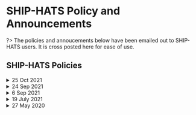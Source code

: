 # SHIP-HATS Policy and Announcements

?> The policies and annoucements below have been emailed out to SHIP-HATS users. It is cross posted here for ease of use.

## SHIP-HATS Policies

<details>
 <summary> 25 Oct 2021</summary><br>
 
 
In the view of improving our service capability and operation efficiency, SHIP-HATS will be performing phase-1 Bamboo plans clean-up activities by deleting suspended or disabled plans (older than a year ago). Additionally,  we will contact high usage tenants separately to assist them on Plan expiry configurations and housekeeping settings.

We seek your help to housekeep the older plans at your end. On 10th Nov ‘21,  disabled plans older than 1 year will be deleted.  As we continually seek to improve our solutions, we encourage you to refer to the [Bamboo Plans - Housekeep best practices](https://confluence.ship.gov.sg/display/SHIP/Bamboo+clean+up+and+best+practices) – the confluence page documentation with more details.   

 
#### FAQs

**1. What if I want to keep one or few of disabled plans for our future reference?**
We strongly recommend you to housekeep them at your local environment. However you can still change the configuration at SHIP-HATS Bamboo system by updating the plan from disabled to enable state.

**2. Will there be any notification send to agency what are all the disabled plans were terminated?**
No notification will be sent to the agency. Please work with your project admin and do necessary housekeeping actions.

**3.What are all the resources will be removed by deleting the suspended or disabled plans?**
Deleting a plan completely removes from SHIP-HATS Bamboo system. FYI deleting a plan also delete its branch plans from Bamboo. [Note: If your source code(s) configured in Bitbucket repo and branch, no impact to these linked bitbucket repos]. Kindly review all your disabled / suspended plans and contact us if you have any concern before 10th Nov ‘21.

**4. I have bamboo plans configured in SHIP-HATS; Am I able to delete or housekeep the plans by myself?**
Yes. Users with “Admin” permission to the project plans; able to perform Delete Plan action. If not, please work with the Project admin for the requested.
Do you have any recommended Bamboo Plan configurations for SHIP-HATS plans?
Tenants are expected not to keep more than 10 last builds per plan. After successful build, the plan resources (eg, artifacts, build logs) expiry should keep as minimal as possible. Our default recommended expiry is after 3 days of build and release artifacts.
 

Agencies are reminded NOT to override the default SHIP-HATS Bamboo Plan configuration for any of your plans. Please contact us if you need any exemption or assist from us.  
 
  </details>
 
<details>
 <summary> 24 Sep 2021 </summary><br>
 

SHIP-HATS will be adding a clean-up policy to the Nexus Repositories to remove old binary repos and artifacts published 6 months ago, which will take effect from 11th Oct 2021.  This Policy is aimed at service maintenance and performance improvement. 

From 11th Oct ‘21 onwards, older artifacts in your nexus repositories will be deleted automatically without any notification. We request agencies to do periodical review of repositories and large blobstores and housekeep them at your end.  As we continually seek to improve our solutions, we encourage you to refer to the [Nexus Repository - Cleanup Policies](https://help.sonatype.com/repomanager3/repository-management/cleanup-policies) – the Sonatype documentation with more details. 

Questions? 

For further queries, please contact SHIP-HATS Operation support via email at enquiries_ship@tech.gov.sg, and if you have any feedback on product improvements, feel free to let us know at https://go.gov.sg/she.



#### FAQs

**1. How to check which repositories are using the most space?**

Please contact your repo administrator to have a check on this.   

**2. Will there be any notification send to agency when the older artifacts are purged?**

No notification will be sent to the agency. Please do periodical review and do necessary housekeeping of Repos, images and artifacts at your end. Do contact us if you require any support.

  </details>


<details>
 <summary> 6 Sep 2021 </summary><br>

SHIP-HATS will be implementing an Authenticated Request Limits (Throttling Policy) to Bitbucket service for all tenants, which will take effect from 15th  Sep 2021. This Policy is aimed at improving service stability and performance improvement.

In the view of recent utilization of bitbucket usage patterns, a token bucket algorithm will be introduced to bitbucket users consuming the services. As we continually seek to improve our solutions, we encourage you to refer to the Bitbucket Rate Limiting – the Atlassian documentation with more details.  

**Bitbucket Rate Limiting Policy**

Find below the guideline for tenants with this Rate limiting setting turned ON.
| **Guideline** | **Action Required** |
| -- | -- |
| 1. From 15 Sep ‘21 onwards, Rate limiting will be imposed and token bucket size and token bucket fill rate configured with the default settings.  | Review your build plans and requests regularly. If you are receiving returned error code 429 (ie when too many requests in a given amount of time);  look for the below options to mitigate the impact of rate-limiting </br> - Suggest users to review their code/scripts that the requests are not made in large bursts. </br> - Spread your requests. Use multiple users and split repos to perform the request rather than stick with one user. </br> - Cache API calls for at least a few seconds, and try to avoid making repetitive API calls. </br> - Avoid tight loops by writing scripts that wait for each REST request to finish before a new one is fired.</br> </br>If any of the above doesn’t help, please reach out to us SHIP-HATS Service Desk for further advice. |
| 2. Agencies with reasonable bitbucket requests as standard operational. | Nil |
| 3. Agencies are reminded NOT to perform load test or massive requests. | Nil. You will be receiving 429 returned error if your requests exceeded the rate limit configured and do necessary mitigation |

Questions?

For further queries, please contact SHIP-HATS Operation support via email at enquiries_ship@tech.gov.sg, and if you have any feedback on product improvements, feel free to let us know at https://go.gov.sg/she.



**FAQs**

**1. Where and how can we see request counts on our Bitbucket requests (eg. Git, SSH, Push/Pull commits)?**

There is currently no way for end-users to check this. If you experience any issues due to any integration of plugins or tools, contact SHIP-HATS Service Desk team to assess and advise on it.  

**2. Will there be any notification send to agency when rate limit is exceeded?**

No notification will be sent for termination. Please monitor your build plans and responses received on the requests at your end.

**3. Shall I request to increase the rate limit?**

SHIP-HATS will not recommend to increase the rate limit which will have an impact to system stability and performance. Perhaps you may try out the possible mitigation options shared above to reduce the impact. You can reach out to us to assess your use cases and suggest further.  Kindly note that we will assess the need on a case-by-case basis.

 </details>
 
<details>
 <summary> 19 July 2021</summary><br>


SHIP-HATS will be implementing a Fair Usage Policy for the use of Bamboo Elastic Agents, which will take effect from 1st Aug 2021. This Policy is aimed at improving the developer experience so that all our users can run their Bamboo plans in a timely manner.

**Feedback on Bamboo Agent Utilisation**

We reviewed feedback that we have received through various channels such as the DevSatisfaction Survey, and via service tickets that you have raised. We found that common feedback centered around the unavailability of bamboo agents. Since then, we have been monitoring the bamboo agent usage patterns and have been able to work with some of you to spread out your jobs so that most jobs can be picked up quickly. In addition, we have put in place some monitoring tools to centrally monitor bamboo agent utilisation on a regular basis.

**New Fair Usage Policy**

To further reduce bamboo agent waiting times, we are putting in place a Fair Usage Policy with the following guidelines:

| **Guideline** | **Action Required** |
| -- | -- |
| From 1 Aug ‘21 onwards, in order to free up resources for the next build, builds taking more than 500 minutes will be terminated automatically without any notification. | Review build plans regularly and reach out to the Service Desk for any specific use-cases that require more than 500 minutes.  We will assess the need on a case-by-case basis. |
|  2. Agencies are recommended to run jobs in their own CI/CD pipeline, only schedule jobs when necessary during low peak hours. | Nil |
|  3. Agencies are reminded NOT to perform load tests using elastic bamboo agents. | Nil |

As we continually seek to improve our solutions, we encourage you to refer to the confluence page, [Bamboo Elastic Agents – Fair Usage guideline](https://confluence.ship.gov.sg/display/SHIP/Bamboo+elastic+agents+-+fair+usage+guideline) for the **latest** Fair Usage Policy guidelines.

**Questions?**

For further queries, please contact SHIP-HATS Operation support via email at enquiries_ship@tech.gov.sg, and if you have any feedback on product improvements, feel free to let us know at https://go.gov.sg/she.

**FAQs**

**1. We have a scheduled build plan running every month for about 8-9hrs. Can I request for exemption?**

Drop an email to enquiries_ship@tech.gov.sg with more details. Our team will evaluate and advise.

**2. Will there be any notification send to the agency when the build plan is terminated?**

No notification will be sent for termination. Please monitor your build plans regularly and contact us if you require any support.

 </details>
 
<details>
 <summary>  27 May 2020 </summary><br>

As part of our security best practices, please be informed that SHIP will accept VPC endpoint acceptance requests only from GCC Restricted AWS accounts. Service consumers must adhere below the terms and conditions when submitting the VPC end point request to SHIP Service Desk. 

Support request should be raised in SHIP Service Desk by respective project admin (or approved by respective project admin).
Agency should use only **programmatic access** for any VPC end point services connecting with SHIP services.
For non-Restricted accounts; service consumer must seek approval from SHIP team for any new VPC end point requests.  
FYI. New clause will be added in upcoming SHIP Service Agreement which should be formally approved by the agency. For existing approved accounts, SHIP team will make an assessment reach out tenant(s) if required.

Drop us a note if you require any clarifications on this matter.

  </details>
